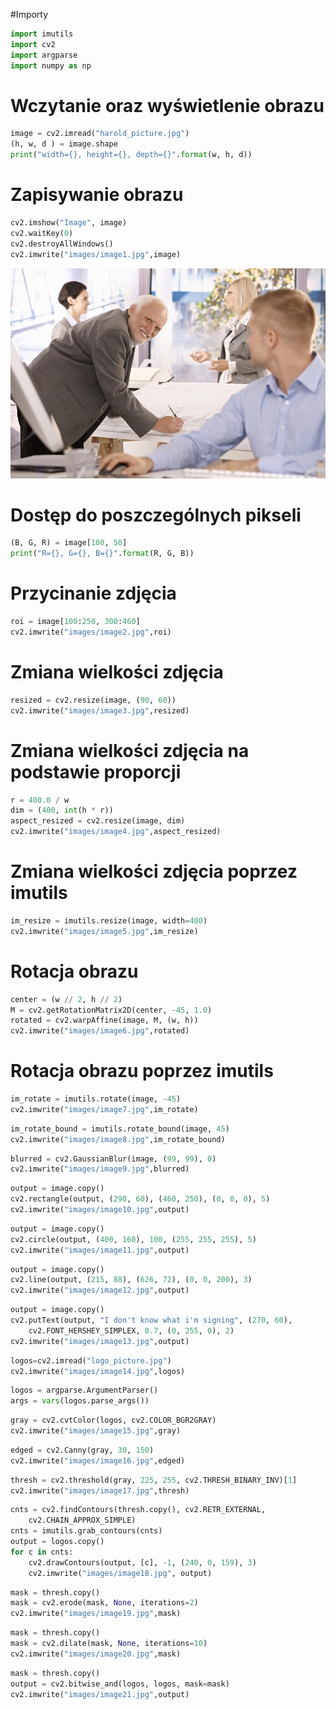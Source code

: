 #Importy
```python
import imutils
import cv2
import argparse
import numpy as np
```
# Wczytanie oraz wyświetlenie obrazu
```python
image = cv2.imread("harold_picture.jpg")
(h, w, d ) = image.shape
print("width={}, height={}, depth={}".format(w, h, d))
```
# Zapisywanie obrazu
```python
cv2.imshow("Image", image)
cv2.waitKey(0)
cv2.destroyAllWindows()
cv2.imwrite("images/image1.jpg",image)
```
![Image](images/image1.jpg)
# Dostęp do poszczególnych pikseli
```python
(B, G, R) = image[100, 50]
print("R={}, G={}, B={}".format(R, G, B))
```
# Przycinanie zdjęcia
```python
roi = image[100:250, 300:460]
cv2.imwrite("images/image2.jpg",roi)
```
# Zmiana wielkości zdjęcia
```python
resized = cv2.resize(image, (90, 60))
cv2.imwrite("images/image3.jpg",resized)
```
# Zmiana wielkości zdjęcia na podstawie proporcji
```python
r = 400.0 / w
dim = (400, int(h * r))
aspect_resized = cv2.resize(image, dim)
cv2.imwrite("images/image4.jpg",aspect_resized)
```
# Zmiana wielkości zdjęcia poprzez imutils
```python
im_resize = imutils.resize(image, width=400)
cv2.imwrite("images/image5.jpg",im_resize)
```
# Rotacja obrazu
```python
center = (w // 2, h // 2)
M = cv2.getRotationMatrix2D(center, -45, 1.0)
rotated = cv2.warpAffine(image, M, (w, h))
cv2.imwrite("images/image6.jpg",rotated)
```
# Rotacja obrazu poprzez imutils
```python
im_rotate = imutils.rotate(image, -45)
cv2.imwrite("images/image7.jpg",im_rotate)
```
```python
im_rotate_bound = imutils.rotate_bound(image, 45)
cv2.imwrite("images/image8.jpg",im_rotate_bound)
```
```python
blurred = cv2.GaussianBlur(image, (99, 99), 0)
cv2.imwrite("images/image9.jpg",blurred)
```
```python
output = image.copy()
cv2.rectangle(output, (290, 60), (460, 250), (0, 0, 0), 5)
cv2.imwrite("images/image10.jpg",output)
```
```python
output = image.copy()
cv2.circle(output, (400, 160), 100, (255, 255, 255), 5)
cv2.imwrite("images/image11.jpg",output)
```
```python
output = image.copy()
cv2.line(output, (215, 88), (626, 72), (0, 0, 200), 3)
cv2.imwrite("images/image12.jpg",output)
```
```python
output = image.copy()
cv2.putText(output, "I don't know what i'm signing", (270, 60),
	cv2.FONT_HERSHEY_SIMPLEX, 0.7, (0, 255, 0), 2)
cv2.imwrite("images/image13.jpg",output)
```
```python
logos=cv2.imread("logo_picture.jpg")
cv2.imwrite("images/image14.jpg",logos)
```
```python
logos = argparse.ArgumentParser()
args = vars(logos.parse_args())
```
```python
gray = cv2.cvtColor(logos, cv2.COLOR_BGR2GRAY)
cv2.imwrite("images/image15.jpg",gray)
```
```python
edged = cv2.Canny(gray, 30, 150)
cv2.imwrite("images/image16.jpg",edged)
```
```python
thresh = cv2.threshold(gray, 225, 255, cv2.THRESH_BINARY_INV)[1]
cv2.imwrite("images/image17.jpg",thresh)
```
```python
cnts = cv2.findContours(thresh.copy(), cv2.RETR_EXTERNAL,
	cv2.CHAIN_APPROX_SIMPLE)
cnts = imutils.grab_contours(cnts)
output = logos.copy()
for c in cnts:
	cv2.drawContours(output, [c], -1, (240, 0, 159), 3)
	cv2.imwrite("images/image18.jpg", output)
```
```python
mask = thresh.copy()
mask = cv2.erode(mask, None, iterations=2)
cv2.imwrite("images/image19.jpg",mask)
```
```python
mask = thresh.copy()
mask = cv2.dilate(mask, None, iterations=10)
cv2.imwrite("images/image20.jpg",mask)
```
```python
mask = thresh.copy()
output = cv2.bitwise_and(logos, logos, mask=mask)
cv2.imwrite("images/image21.jpg",output)
```
